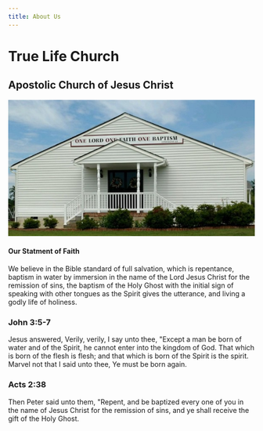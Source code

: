 ```yaml
---
title: About Us
---
```


# True Life Church
## Apostolic Church of Jesus Christ


![](our_worship_center.jpg)


#### Our Statment of Faith

We believe in the Bible standard of full salvation, which is repentance, baptism in water by immersion in the name of the Lord Jesus Christ for the remission of sins, the baptism of the Holy Ghost with the initial sign of speaking with other tongues as the Spirit gives the utterance, and living a godly life of holiness.


### John 3:5-7
Jesus answered, Verily, verily, I say unto thee, "Except a man be born of water and of the Spirit, he cannot enter into the kingdom of God. That which is born of the flesh is flesh; and that which is born of the Spirit is the spirit. Marvel not that I said unto thee, Ye must be born again.


### Acts 2:38 
Then Peter said unto them, "Repent, and be baptized every one of you in the name of Jesus Christ for the remission of sins, and ye shall receive the gift of the Holy Ghost.  

